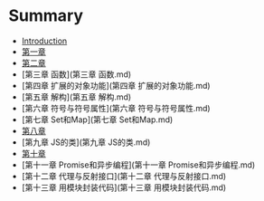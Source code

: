 # Summary

* [Introduction](README.md)
* [第一章]()
* [第二章]()
* [第三章 函数](第三章 函数.md)
* [第四章 扩展的对象功能](第四章 扩展的对象功能.md)
* [第五章 解构](第五章 解构.md)
* [第六章 符号与符号属性](第六章 符号与符号属性.md)
* [第七章 Set和Map](第七章 Set和Map.md)
* [第八章]()
* [第九章 JS的类](第九章 JS的类.md)
* [第十章]()
* [第十一章 Promise和异步编程](第十一章 Promise和异步编程.md)
* [第十二章 代理与反射接口](第十二章 代理与反射接口.md)
* [第十三章 用模块封装代码](第十三章 用模块封装代码.md)


